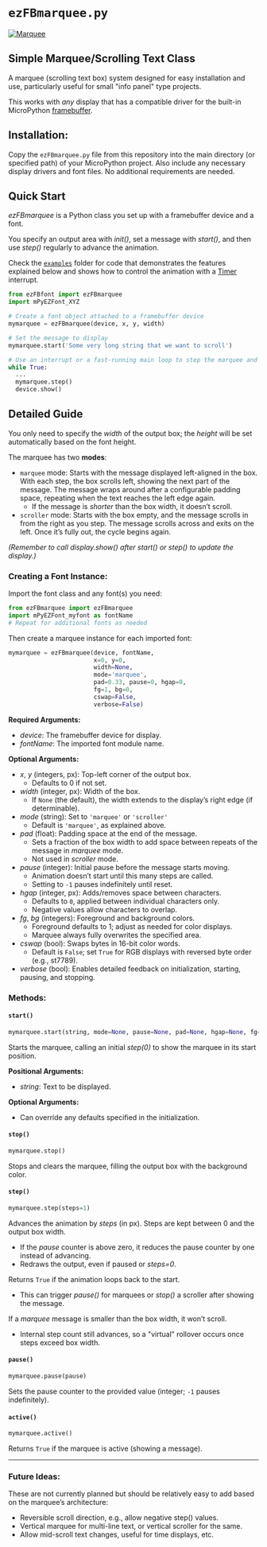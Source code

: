 # `ezFBmarquee.py`

[![Marquee](https://img.youtube.com/vi/tW0iqCkWGVc/default.jpg)](https://www.youtube.com/watch?v=tW0iqCkWGVc)

## Simple Marquee/Scrolling Text Class

A marquee (scrolling text box) system designed for easy installation and use, particularly useful for small "info panel" type projects.

This works with *any* display that has a compatible driver for the built-in MicroPython [framebuffer](https://docs.micropython.org/en/latest/library/framebuf.html).

## Installation:
Copy the `ezFBmarquee.py` file from this repository into the main directory (or specified path) of your MicroPython project. Also include any necessary display drivers and font files. No additional requirements are needed.

## Quick Start
*ezFBmarquee* is a Python class you set up with a framebuffer device and a font.

You specify an output area with *init()*, set a message with *start()*, and then use *step()* regularly to advance the animation.

Check the [`examples`](examples) folder for code that demonstrates the features explained below and shows how to control the animation with a [Timer](https://docs.micropython.org/en/latest/library/machine.Timer.html) interrupt.

```python
from ezFBfont import ezFBmarquee
import mPyEZFont_XYZ

# Create a font object attached to a framebuffer device
mymarquee = ezFBmarquee(device, x, y, width)

# Set the message to display
mymarquee.start('Some very long string that we want to scroll')

# Use an interrupt or a fast-running main loop to step the marquee and display it
while True:
  ...
  mymarquee.step()
  device.show()
```

## Detailed Guide

You only need to specify the *width* of the output box; the *height* will be set automatically based on the font height.

The marquee has two **modes**:
* `marquee` mode: Starts with the message displayed left-aligned in the box. With each step, the box scrolls left, showing the next part of the message. The message wraps around after a configurable padding space, repeating when the text reaches the left edge again.
  * If the message is *shorter* than the box width, it doesn’t scroll.
* `scroller` mode: Starts with the box empty, and the message scrolls in from the right as you step. The message scrolls across and exits on the left. Once it’s fully out, the cycle begins again.

*(Remember to call *display.show()* after start() or step() to update the display.)*

### Creating a Font Instance:

Import the font class and any font(s) you need:
```python
from ezFBmarquee import ezFBmarquee
import mPyEZFont_myfont as fontName
# Repeat for additional fonts as needed
```

Then create a marquee instance for each imported font:
```python
mymarquee = ezFBmarquee(device, fontName,
                        x=0, y=0,
                        width=None,
                        mode='marquee',
                        pad=0.33, pause=0, hgap=0,
                        fg=1, bg=0,
                        cswap=False,
                        verbose=False)
```

**Required Arguments:**
* *device*: The framebuffer device for display.
* *fontName*: The imported font module name.

**Optional Arguments:**
* *x*, *y* (integers, px): Top-left corner of the output box.
  * Defaults to 0 if not set.
* *width* (integer, px): Width of the box.
  * If `None` (the default), the width extends to the display’s right edge (if determinable).
* *mode* (string): Set to `'marquee'` or `'scroller'`
  * Default is `'marquee'`, as explained above.
* *pad* (float): Padding space at the end of the message.
  * Sets a fraction of the box width to add space between repeats of the message in *marquee* mode.
  * Not used in *scroller* mode.
* *pause* (integer): Initial pause before the message starts moving.
  * Animation doesn’t start until this many steps are called.
  * Setting to `-1` pauses indefinitely until reset.
* *hgap* (integer, px): Adds/removes space between characters.
  * Defaults to `0`, applied between individual characters only.
  * Negative values allow characters to overlap.
* *fg*, *bg* (integers): Foreground and background colors.
  * Foreground defaults to 1; adjust as needed for color displays.
  * Marquee always fully overwrites the specified area.
* *cswap* (bool): Swaps bytes in 16-bit color words.
  * Default is `False`; set `True` for RGB displays with reversed byte order (e.g., st7789).
* *verbose* (bool): Enables detailed feedback on initialization, starting, pausing, and stopping.

### Methods:

#### `start()`
```python
mymarquee.start(string, mode=None, pause=None, pad=None, hgap=None, fg=None, bg=None)
```
Starts the marquee, calling an initial *step(0)* to show the marquee in its start position.

**Positional Arguments:**
* *string*: Text to be displayed.

**Optional Arguments:**
* Can override any defaults specified in the initialization.

#### `stop()`
```python
mymarquee.stop()
```
Stops and clears the marquee, filling the output box with the background color.

#### `step()`
```python
mymarquee.step(steps=1)
```
Advances the animation by *steps* (in px). Steps are kept between 0 and the output box width.
* If the *pause* counter is above zero, it reduces the pause counter by one instead of advancing.
* Redraws the output, even if paused or *steps=0*.

Returns `True` if the animation loops back to the start.
* This can trigger *pause()* for marquees or *stop()* a scroller after showing the message.

If a *marquee* message is smaller than the box width, it won’t scroll.
* Internal step count still advances, so a "virtual" rollover occurs once steps exceed box width.

#### `pause()`
```python
mymarquee.pause(pause)
```
Sets the pause counter to the provided value (integer; `-1` pauses indefinitely).

#### `active()`
```python
mymarquee.active()
```
Returns `True` if the marquee is active (showing a message).

-----------------------
### Future Ideas:
These are not currently planned but should be relatively easy to add based on the marquee’s architecture:
* Reversible scroll direction, e.g., allow negative step() values.
* Vertical marquee for multi-line text, or vertical scroller for the same.
* Allow mid-scroll text changes, useful for time displays, etc.

